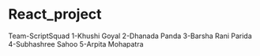 # React_project
Team-ScriptSquad
1-Khushi Goyal
2-Dhanada Panda
3-Barsha Rani Parida
4-Subhashree Sahoo
5-Arpita Mohapatra
